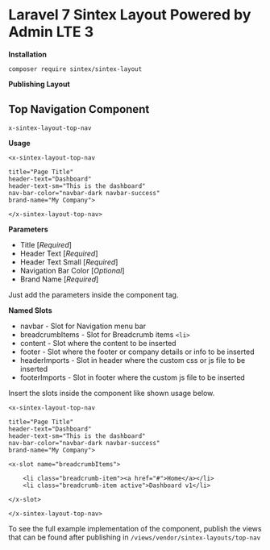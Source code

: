 
# Laravel 7 Sintex Layout Powered by Admin LTE 3

**Installation**

    composer require sintex/sintex-layout
**Publishing Layout**

## Top Navigation Component

    x-sintex-layout-top-nav
**Usage**

    <x-sintex-layout-top-nav  
    
    title="Page Title" 
    header-text="Dashboard" 
    header-text-sm="This is the dashboard" 
    nav-bar-color="navbar-dark navbar-success"  
    brand-name="My Company">
    
    </x-sintex-layout-top-nav>

**Parameters**

 - Title [*Required*]
 - Header Text [*Required*]
 - Header Text Small [*Required*]
 - Navigation Bar Color [*Optional*]
 - Brand Name [*Required*]

Just add the parameters inside the component tag.

**Named Slots**

 - navbar - Slot for Navigation menu bar
 - breadcrumbItems  - Slot for Breadcrumb items `<li>`
 - content - Slot where the content to be inserted
 - footer  - Slot where the footer or company details or info to be inserted
 - headerImports - Slot in header where the custom css or js file to be inserted
 - footerImports - Slot in footer where the custom js file to be inserted

Insert the slots inside the component like shown usage below.
 
    <x-sintex-layout-top-nav  
    
    title="Page Title" 
    header-text="Dashboard" 
    header-text-sm="This is the dashboard" 
    nav-bar-color="navbar-dark navbar-success"  
    brand-name="My Company">

    <x-slot name="breadcrumbItems">

        <li class="breadcrumb-item"><a href="#">Home</a></li>
        <li class="breadcrumb-item active">Dashboard v1</li>

    </x-slot>
    
    </x-sintex-layout-top-nav>
   To see the full example implementation of the component, publish the views that can be found after publishing in `/views/vendor/sintex-layouts/top-nav`